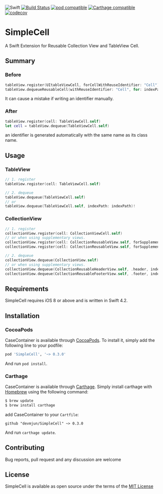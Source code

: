 ![Swift](https://img.shields.io/badge/Swift-4.2-orange.svg) [![Build Status](https://travis-ci.com/devmjun/SimpleCell.svg?branch=master)](https://travis-ci.com/devmjun/SimpleCell) [![pod compatible](https://img.shields.io/cocoapods/v/SimpleCell.svg?style=flat)](https://cocoapods.org/pods/SimpleCell) [![Carthage compatible](https://img.shields.io/badge/Carthage-compatible-4BC51D.svg?style=flat)](https://github.com/Carthage/Carthage) [![codecov](https://codecov.io/gh/devmjun/SimpleCell/branch/master/graph/badge.svg)](https://codecov.io/gh/devmjun/SimpleCell)

# SimpleCell

A Swift Extension for Reusable Collection View and TableView Cell.

## Summary

### Before 

```swift
tableView.register(UItableViewCell, forCellWithReuseIdentifier: "Cell")
tableView.dequeueReusableCell(withReuseIdentifier: "Cell", for: indexPath) as! UserCell
```

It can cause a mistake if writing an identifier manually.

### After

```swift
tableView.register(cell: TableViewCell.self)
let cell = tableView.dequeue(TableViewCell.self)
```

an identifier is generated automatically with the same name as its class name.

## Usage

### TableView 

```swift
// 1. register
tableView.register(cell: TableViewCell.self)

// 2. dequeue 
tableView.dequeue(TableViewCell.self)
// or
tableView.dequeue(TableViewCell.self, indexPath: indexPath)!
```

### CollectionView 

```swift
// 1. register
collectionView.register(cell: CollectionViewCell.self)
// or when using supplementary views. 
collectionView.register(cell: CollectionReusableView.self, forSupplementaryViewOfKind: .header)
collectionView.register(cell: CollectionReusableView.self, forSupplementaryViewOfKind: .footer)

// 2. dequeue 
collectionView.dequeue(CollectionView.self)
// or when using supplementary views. 
collectionView.dequeue(CollectionReusableHeaderView.self, .header, indexPath: indexPath)
collectionView.dequeue(CollectionReusableFooterView.self, .footer, indexPath: indexPath)
```

## Requirements 

SimpleCell requires iOS 8 or above and is written in Swift 4.2.

## Installation

### CocoaPods
CaseContainer is available through [CocoaPods](http://cocoapods.org). To install it, simply add the following line to your podfile: 

```ruby
pod 'SimpleCell', '~> 0.3.0'
```

And run  `pod install`. 

### Carthage

CaseContainer is available through [Carthage](https://github.com/Carthage/Carthage). Simply install carthage with [Homebrew](https://brew.sh/) using the following command: 

```bash
$ brew update
$ brew install carthage
```

add CaseContainer to your `Cartfile`: 

```ogdl
github "devmjun/SimpleCell" ~> 0.3.0
```

And run `carthage update`.

## Contributing

Bug reports, pull request and any discussion are welcome

## License 

SimpleCell is available as open source under the terms of the [MIT License](https://opensource.org/licenses/MIT)